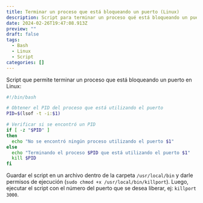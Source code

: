 ```yaml
---
title: Terminar un proceso que está bloqueando un puerto (Linux)
description: Script para terminar un proceso qué está bloqueando un puerto en Linux
date: 2024-02-26T19:47:08.913Z
preview: ""
draft: false
tags:
  - Bash
  - Linux
  - Script
categories: []
---
```


Script que permite terminar un proceso que está bloqueando un puerto en Linux:

```bash
#!/bin/bash

# Obtener el PID del proceso que está utilizando el puerto
PID=$(lsof -t -i:$1)

# Verificar si se encontró un PID
if [ -z "$PID" ]
then
  echo "No se encontró ningún proceso utilizando el puerto $1"
else
  echo "Terminando el proceso $PID que está utilizando el puerto $1"
  kill $PID
fi
```

Guardar el script en un archivo dentro de la carpeta `/usr/local/bin` y darle permisos de ejecución (`sudo chmod +x /usr/local/bin/killport`). Luego, ejecutar el script con el número del puerto que se desea liberar, ej: `killport 3000`.
